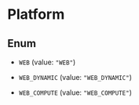 

# Platform

## Enum


* `WEB` (value: `"WEB"`)

* `WEB_DYNAMIC` (value: `"WEB_DYNAMIC"`)

* `WEB_COMPUTE` (value: `"WEB_COMPUTE"`)



